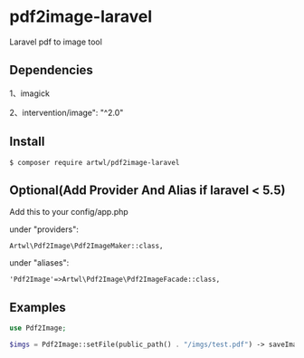 
# pdf2image-laravel

Laravel pdf to image tool

## Dependencies

1、imagick

2、intervention/image": "^2.0"

## Install

`$ composer require artwl/pdf2image-laravel`
## Optional(Add Provider And Alias if laravel < 5.5)

Add this to your config/app.php

under "providers":

`Artwl\Pdf2Image\Pdf2ImageMaker::class,`

under "aliases":

`'Pdf2Image'=>Artwl\Pdf2Image\Pdf2ImageFacade::class,`

## Examples

```php
use Pdf2Image;

$imgs = Pdf2Image::setFile(public_path() . "/imgs/test.pdf") -> saveImages(public_path() . "/imgs/");
```

